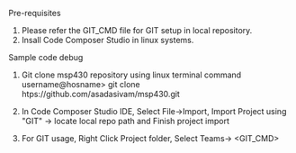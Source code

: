Pre-requisites
1. Please refer the GIT_CMD file for GIT setup in local repository.
2. Insall Code Composer Studio in linux systems.

Sample code debug
1. Git clone msp430 repository using linux terminal command
   username@hosname> git clone htps://github.com/asadasivam/msp430.git

2. In Code Composer Studio IDE, Select File->Import, Import Project using "GIT" -> locate local repo path and Finish project import

3. For GIT usage, Right Click Project folder, Select Teams-> <GIT_CMD>
